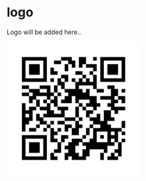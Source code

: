 <h1 style="text-align: left">logo
</h1>
<p style="text-align: left">
</p>
<p style="text-align: left">Logo will be added here..
</p>
<p style="text-align: left">
</p>
<p style="text-align: left">
</p>
<p style="text-align: left">
</p>
<p style="text-align: left">
<img src="https://raw.githubusercontent.com/tiresomefanatic/EchoProdTest/Brand/public/images/1737543552535-Qr.png" alt="">
</p>
